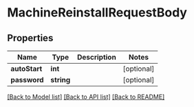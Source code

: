 # MachineReinstallRequestBody

## Properties
Name | Type | Description | Notes
------------ | ------------- | ------------- | -------------
**autoStart** | **int** |  | [optional] 
**password** | **string** |  | [optional] 

[[Back to Model list]](../../README.md#documentation-for-models) [[Back to API list]](../../README.md#documentation-for-api-endpoints) [[Back to README]](../../README.md)

